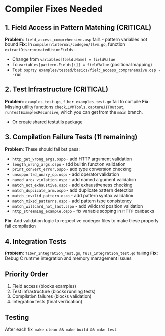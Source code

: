 # Compiler Fixes Needed

## 1. Field Access in Pattern Matching (CRITICAL)
**Problem**: `field_access_comprehensive.osp` fails - pattern variables not bound
**Fix**: In `compiler/internal/codegen/llvm.go`, function `extractDiscriminatedUnionFields`:
- Change from `variables[field.Name] = fieldValue` 
- To `variables[pattern.Fields[i]] = fieldValue` (positional mapping)
- Test: `osprey examples/tested/basics/field_access_comprehensive.osp --run`

## 2. Test Infrastructure (CRITICAL)
**Problem**: `examples_test.go`, `fiber_examples_test.go` fail to compile
**Fix**: Missing utility functions `checkLLVMTools`, `captureJITOutput`, `runTestExamplesRecursive`, which you can get from the `main` branch.
- Or create shared testutils package

## 3. Compilation Failure Tests (11 remaining)
**Problem**: These should fail but pass:
- `http_get_wrong_args.ospo` - add HTTP argument validation
- `length_wrong_args.ospo` - add builtin function validation  
- `print_convert_error.ospo` - add type conversion checking
- `unsupported_unary_op.ospo` - add operator validation
- `named_args_violation.ospo` - add named argument validation
- `match_not_exhaustive.ospo` - add exhaustiveness checking
- `match_duplicate_arm.ospo` - add duplicate pattern detection
- `match_invalid_pattern.ospo` - add pattern syntax validation
- `match_mixed_patterns.ospo` - add pattern type consistency
- `match_wildcard_not_last.ospo` - add wildcard position validation
- `http_streaming_example.ospo` - fix variable scoping in HTTP callbacks

**Fix**: Add validation logic to respective codegen files to make these properly fail compilation

## 4. Integration Tests
**Problem**: `fiber_integration_test.go`, `full_integration_test.go` failing
**Fix**: Debug C runtime integration and memory management issues

## Priority Order
1. Field access (blocks examples)
2. Test infrastructure (blocks running tests)
3. Compilation failures (blocks validation)
4. Integration tests (final verification)

## Testing
After each fix: `make clean && make build && make test` 